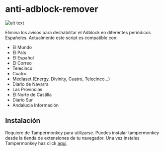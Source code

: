 # anti-adblock-remover

![alt text](https://i.imgur.com/1NGoCox.png)

Elimina los avisos para deshabilitar el Adblock en diferentes periódicos Españoles. Actualmente este script es compatible con:

- El Mundo
- El País
- El Español
- El Correo
- Telecinco
- Cuatro
- Mediaset (Energy, Divinity, Cuatro, Telecinco...)
- Diario de Navarra
- Las Provincias
- El Norte de Castilla
- Diario Sur
- Andalucía Información

## Instalación

Requiere de Tampermonkey para utilizarse. Puedes instalar tampermonkey desde la tienda de extensiones de tu navegador. Una vez instales Tampermonkey haz click [aquí](https://github.com/mikelgmh/anti-adblock-remover/raw/master/script.user.js).
